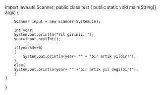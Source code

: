 import java.util.Scanner;
public class test {
    public static void main(String[] args) {

        Scanner input = new Scanner(System.in);

        int year;
        System.out.println("Yıl giriniz: ");
        year=input.nextInt();

        if(year%4==0)
        {
            System.out.println(year+ "" + "bir artık yıldır!");
        }
        else{
        System.out.println(year+ "" +"bir artık yıl değildir!");
        }
    }
}
